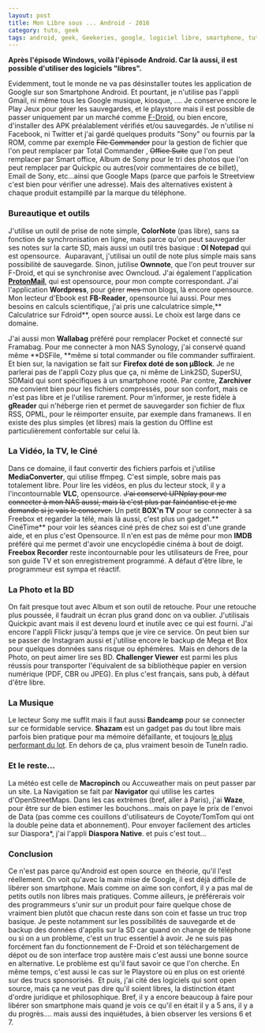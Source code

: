 ```yaml
---
layout: post
title: Mon Libre sous ... Android - 2016
category: tuto, geek
tags: android, geek, Geekeries, google, logiciel libre, smartphone, tutoriel
---
```

**Après l'épisode Windows, voilà l'épisode Android. Car là aussi, il est possible d'utiliser des logiciels "libres".**

Evidemment, tout le monde ne va pas désinstaller toutes les application de Google sur son Smartphone Android. Et pourtant, je n'utilise pas l'appli Gmail, ni même tous les Google musique, kiosque, .... Je conserve encore le Play Jeux pour gérer les sauvegardes, et le playstore mais il est possible de passer uniquement par un marché comme <a href="https://f-droid.org/">F-Droid</a>, ou bien encore, d'installer des APK préalablement vérifiés et/ou sauvegardés. Je n'utilise ni Facebook, ni Twitter et j'ai gardé quelques produits "Sony" ou fournis par la ROM, comme par exemple <del>File Commander</del> pour la gestion de fichier que l'on peut remplacer par Total Commander , <del>Office Suite</del> que l'on peut remplacer par Smart office, Album de Sony pour le tri des photos que l'on peut remplacer par Quickpic ou autres(voir commentaires de ce billet), Email de Sony, etc...ainsi que Google Maps (parce que parfois le Streetview c'est bien pour vérifier une adresse). Mais des alternatives existent à chaque produit estampillé par la marque du téléphone.

### Bureautique et outils

J'utilise un outil de prise de note simple, **ColorNote** (pas libre), sans sa fonction de synchronisation en ligne, mais parce qu'on peut sauvegarder ses notes sur la carte SD, mais aussi un outil très basique : **OI Notepad** qui est opensource.  Auparavant, j'utilisai un outil de note plus simple mais sans possibilité de sauvegarde. Sinon, jutilise **Ownnote**, que l'on peut trouver sur F-Droid, et qui se synchronise avec Owncloud. J'ai également l'application [**ProtonMail**](https://www.cheziceman.fr/2016/tutanota-protonmail/), qui est opensource, pour mon compte correspondant. J'ai l'application **Wordpress**, pour gérer <del>mes </del>mon blogs, là encore opensource. Mon lecteur d'Ebook est **FB-Reader**, opensource lui aussi. Pour mes besoins en calculs scientifique, j'ai pris une calculatrice simple,** Calculatrice sur Fdroid**, open source aussi. Le choix est large dans ce domaine.

J'ai aussi mon **Wallabag** préféré pour remplacer Pocket et connecté sur Framabag. Pour me connecter à mon NAS Synology, j'ai conservé quand même **DSFile, **même si total commander ou file commander suffiraient. Et bien sur, la navigation se fait sur **Firefox doté de son µBlock**. Je ne parlerai pas de l'appli Cozy plus que ça, ni même de Link2SD, SuperSU, SDMaid qui sont spécifiques à un smartphone rooté. Par contre, **Zarchiver** me convient bien pour les fichiers compressés, pour son confort, mais ce n'est pas libre et je l'utilise rarement. Pour m'informer, je reste fidèle à **gReader** qui n'héberge rien et permet de sauvegarder son fichier de flux RSS, OPML, pour le réimporter ensuite, par exemple dans framanews. Il en existe des plus simples (et libres) mais la gestion du Offline est particulièrement confortable sur celui là.

### La Vidéo, la TV, le Ciné

Dans ce domaine, il faut convertir des fichiers parfois et j'utilise **MediaConverter**, qui utilise ffmpeg. C'est simple, sobre mais pas totalement libre. Pour lire les vidéos, en plus du lecteur stock, il y a l'incontournable **VLC**, opensource. <del>J'ai conservé UPNplay pour me connecter à mon NAS aussi, mais là c'est plus par fainéantise et je me demande si je vais le conserver.</del> Un petit **BOX'n TV** pour se connecter à sa Freebox et regarder la télé, mais là aussi, c'est plus un gadget.** CinéTime** pour voir les séances ciné près de chez soi est d'une grande aide, et en plus c'est Opensource. Il n'en est pas de même pour mon **IMDB** préféré qui me permet d'avoir une encyclopédie cinéma à bout de doigt. **Freebox Recorder** reste incontournable pour les utilisateurs de Free, pour son guide TV et son enregistrement programmé. A défaut d'être libre, le programmeur est sympa et réactif.

### La Photo et la BD

On fait presque tout avec Album et son outil de retouche. Pour une retouche plus poussée, il faudrait un écran plus grand donc on va oublier. J'utilisais Quickpic avant mais il est devenu lourd et inutile avec ce qui est fourni. J'ai encore l'appli Flickr jusqu'à temps que je vire ce service. On peut bien sur se passer de Instagram aussi et j'utilise encore le backup de Mega et Box pour quelques données sans risque ou éphémères.  Mais en dehors de la Photo, on peut aimer lire ses BD. **Challenger Viewer** est parmi les plus réussis pour transporter l'équivalent de sa bibliothèque papier en version numérique (PDF, CBR ou JPEG). En plus c'est français, sans pub, à défaut d'être libre.

### La Musique

Le lecteur Sony me suffit mais il faut aussi **Bandcamp** pour se connecter sur ce formidable service. **Shazam** est un gadget pas du tout libre mais parfois bien pratique pour ma mémoire défaillante, et toujours <a href="https://www.cheziceman.fr/2016/reconnaissancemusicale/">le plus performant du lot</a>. En dehors de ça, plus vraiment besoin de TuneIn radio.

### Et le reste...

La météo est celle de **Macropinch** ou Accuweather mais on peut passer par un site. La Navigation se fait par **Navigator** qui utilise les cartes d'OpenStreetMaps. Dans les cas extrèmes (bref, aller à Paris), j'ai **Waze**, pour être sur de bien estimer les bouchons...mais on paye le prix de l'envoi de Data (pas comme ces couillons d'utilisateurs de Coyote/TomTom qui ont la double peine data et abonnement). Pour envoyer facilement des articles sur Diaspora*, j'ai l'appli **Diaspora Native**. et puis c'est tout...

### Conclusion

Ce n'est pas parce qu'Android est open source  en théorie, qu'il l'est réellement. On voit qu'avec la main mise de Google, il est déjà difficile de libérer son smartphone. Mais comme on aime son confort, il y a pas mal de petits outils non libres mais pratiques. Comme ailleurs, je préférerais voir des programmeurs s'unir sur un produit pour faire quelque chose de vraiment bien plutôt que chacun reste dans son coin et fasse un truc trop basique. Je peste notamment sur les possibilités de sauvegarde et de backup des données d'applis sur la SD car quand on change de téléphone ou si on a un problème, c'est un truc essentiel à avoir. Je ne suis pas forcément fan du fonctionnement de F-Droid et son téléchargement de dépot ou de son interface trop austère mais c'est aussi une bonne source en alternative. Le problème est qu'il faut savoir ce que l'on cherche. En même temps, c'est aussi le cas sur le Playstore où en plus on est orienté sur des trucs sponsorisés.  Et puis, j'ai cité des logiciels qui sont open source, mais ça ne veut pas dire qu'il soient libres, la distinction étant d'ordre juridique et philosophique. Bref, il y a encore beaucoup à faire pour libérer son smartphone mais quand je vois ce qu'il en était il y a 5 ans, il y a du progrès.... mais aussi des inquiétudes, à bien observer les versions 6 et 7.

